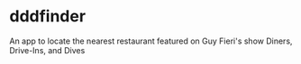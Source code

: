 # dddfinder
An app to locate the nearest restaurant featured on Guy Fieri's show Diners, Drive-Ins, and Dives
